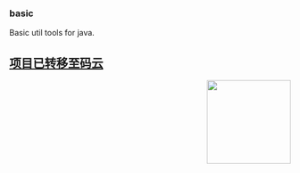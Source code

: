 ### basic
Basic util tools for java.

<a href="https//gitee.com/suyeer/basic" target="_blank"><h2>项目已转移至码云</h2></a>


<a href="https://www.suyeer.com/img/common/logo.jpg" target="_blank"><img src="https://www.suyeer.com/img/common/logo.jpg" width="150px" height="150px" align="right" style="max-width:100%;"></a>
